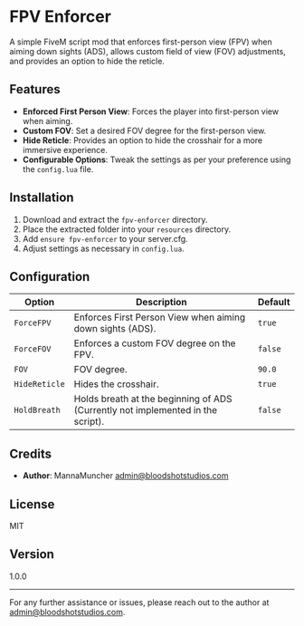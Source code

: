 # FPV Enforcer

A simple FiveM script mod that enforces first-person view (FPV) when aiming down sights (ADS), allows custom field of view (FOV) adjustments, and provides an option to hide the reticle.

## Features

- **Enforced First Person View**: Forces the player into first-person view when aiming.
- **Custom FOV**: Set a desired FOV degree for the first-person view.
- **Hide Reticle**: Provides an option to hide the crosshair for a more immersive experience.
- **Configurable Options**: Tweak the settings as per your preference using the `config.lua` file.

## Installation

1. Download and extract the `fpv-enforcer` directory.
2. Place the extracted folder into your `resources` directory.
3. Add `ensure fpv-enforcer` to your server.cfg.
4. Adjust settings as necessary in `config.lua`.

## Configuration

| Option | Description | Default |
|--------|-------------|---------|
| `ForceFPV` | Enforces First Person View when aiming down sights (ADS). | `true` |
| `ForceFOV` | Enforces a custom FOV degree on the FPV. | `false` |
| `FOV` | FOV degree. | `90.0` |
| `HideReticle` | Hides the crosshair. | `true` |
| `HoldBreath` | Holds breath at the beginning of ADS (Currently not implemented in the script). | `false` |

## Credits

- **Author**: MannaMuncher <admin@bloodshotstudios.com>

## License

MIT

## Version

1.0.0

---

For any further assistance or issues, please reach out to the author at <admin@bloodshotstudios.com>.
